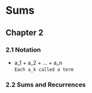 # Sums

## Chapter 2
### 2.1 Notation
* a_1 + a_2 + ... + a_n  
`Each a_k called a term`

### 2.2 Sums and Recurrences
